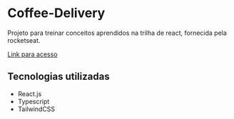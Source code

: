 # Coffee-Delivery

Projeto para treinar conceitos aprendidos na trilha de react, fornecida pela rocketseat.

[Link para acesso]()

## Tecnologias utilizadas
 - React.js
 - Typescript
 - TailwindCSS

